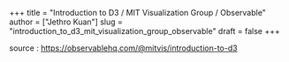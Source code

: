 +++
title = "Introduction to D3 / MIT Visualization Group / Observable"
author = ["Jethro Kuan"]
slug = "introduction_to_d3_mit_visualization_group_observable"
draft = false
+++

source
: <https://observablehq.com/@mitvis/introduction-to-d3>
